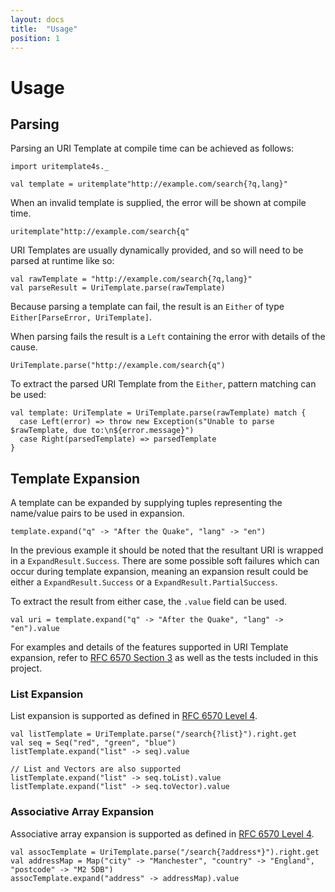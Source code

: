 ```yaml
---
layout: docs
title:  "Usage"
position: 1
---
```


# Usage

## Parsing

Parsing an URI Template at compile time can be achieved as follows:

```tut:silent
import uritemplate4s._

val template = uritemplate"http://example.com/search{?q,lang}"
```

When an invalid template is supplied, the error will be shown at compile time.

```tut:fail
uritemplate"http://example.com/search{q"
```

URI Templates are usually dynamically provided, and so will need to be parsed at runtime like so:

```tut:book
val rawTemplate = "http://example.com/search{?q,lang}"
val parseResult = UriTemplate.parse(rawTemplate)
```

Because parsing a template can fail, the result is an `Either` of type `Either[ParseError, UriTemplate]`.

When parsing fails the result is a `Left` containing the error with details of the cause.

```tut:book
UriTemplate.parse("http://example.com/search{q")
```

To extract the parsed URI Template from the `Either`, pattern matching can be used:

```tut:silent
val template: UriTemplate = UriTemplate.parse(rawTemplate) match {
  case Left(error) => throw new Exception(s"Unable to parse $rawTemplate, due to:\n${error.message}")
  case Right(parsedTemplate) => parsedTemplate
}
```

## Template Expansion

A template can be expanded by supplying tuples representing the name/value pairs to be used in expansion.

```tut:book
template.expand("q" -> "After the Quake", "lang" -> "en")
```

In the previous example it should be noted that the resultant URI is wrapped in a `ExpandResult.Success`.
There are some possible soft failures which can occur during template expansion, meaning an expansion
result could be either a `ExpandResult.Success` or a `ExpandResult.PartialSuccess`.

To extract the result from either case, the `.value` field can be used.

```tut:book
val uri = template.expand("q" -> "After the Quake", "lang" -> "en").value
```

For examples and details of the features supported in URI Template expansion, refer to [RFC 6570 Section 3](https://tools.ietf.org/html/rfc6570#section-3)
as well as the tests included in this project.

### List Expansion

List expansion is supported as defined in [RFC 6570 Level 4](https://tools.ietf.org/html/rfc6570#page-8).

```tut:book
val listTemplate = UriTemplate.parse("/search{?list}").right.get
val seq = Seq("red", "green", "blue")
listTemplate.expand("list" -> seq).value
```
```tut:silent
// List and Vectors are also supported
listTemplate.expand("list" -> seq.toList).value
listTemplate.expand("list" -> seq.toVector).value
```

### Associative Array Expansion

Associative array expansion is supported as defined in [RFC 6570 Level 4](https://tools.ietf.org/html/rfc6570#page-8).

```tut:book
val assocTemplate = UriTemplate.parse("/search{?address*}").right.get
val addressMap = Map("city" -> "Manchester", "country" -> "England", "postcode" -> "M2 5DB")
assocTemplate.expand("address" -> addressMap).value
```
